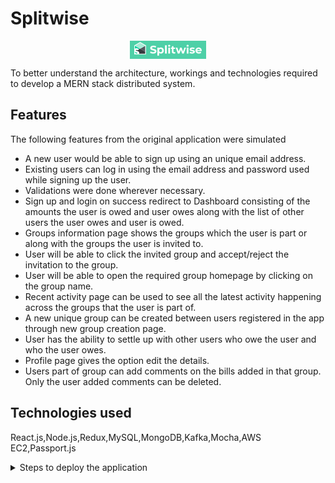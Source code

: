 # Splitwise

<p align="center">  
  <img  align="center" src="https://github.com/Yusuf-Juzar-Soni/CMPE-273-Splitwise-V1/blob/main/Frontend/src/Components/assets/splitwise_logo.png">
</p>

To better understand the architecture, workings and technologies required to develop a MERN stack distributed system. 

## Features
The following features from the original application were simulated
* A new user would be able to sign up using an unique email address.
* Existing users can log in using the email address and password used while signing up the user.
*	Validations were done wherever necessary.
*	Sign up and login on success redirect to Dashboard consisting of the amounts the user is owed and user owes along with the list of other users the user owes and user is owed. 
*	Groups information page shows the groups which the user is part or along with the groups the user is invited to. 
*	User will be able to click the invited group and accept/reject the invitation to the group.
*	User will be able to open the required group homepage by clicking on the group name.
*	Recent activity page can be used to see all the latest activity happening across the groups that the user is part of.
*	A new unique group can be created between users registered in the app through new group creation page.
*	User has the ability to settle up with other users who owe the user and who the user owes. 
*	Profile page gives the option edit the details.
*	Users part of group can add comments on the bills added in that group. Only the user added comments can be deleted. 

## Technologies used
React.js,Node.js,Redux,MySQL,MongoDB,Kafka,Mocha,AWS EC2,Passport.js

<details>
  
<summary>Steps to deploy the application</summary>

#### Front End

1. Clone the repository's front end folder "client" into any machine having node.js installed on it.
2. Open the terminal in the folder "client".
3. Execute "npm install" to install all the dependencies.
4. Update the Config.js file in client/src folder with the backend server's IP address and port.
5. Execute "npm start" to run the front end server.

#### Backend

1. Clone the repository's front end folder "server" into any machine having node.js installed on it.
2. Open the terminal in the folder "server".
3. Execute "npm install" to install all the dependencies.
4. Update the index.js file in server folder with frontend server's IP address and port.
5. Execute "node index" to run the backend server.

#### Launch the application

1. Open the browser and navigate to Front end server's IP address with Port number (Eg: 127.0.0.1:3000) to find the landing page.

  </details>
